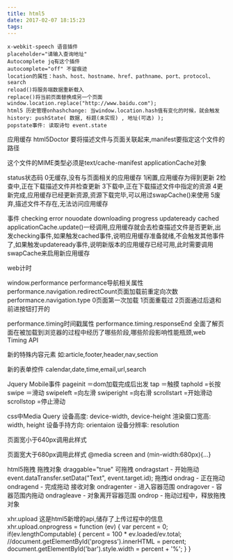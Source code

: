 ```yaml
---
title: html5
date: 2017-02-07 18:15:23
tags:
---
```


```
x-webkit-speech 语音插件
placeholder="请输入查询地址"
Autocomplete jq有这个插件
autocomplete="off" 不留痕迹
location的属性：hash、host、hostname、href、pathname、port、protocol、search
reload()将服务端数据重新载入
replace()将当前页面替换成另一个页面window.location.replace("http://www.baidu.com");
html5 历史管理onhashchange: 当window.location.hash值有变化的时候，就会触发
history: pushState( 数据, 标题(未实现) , 地址(可选) );
popstate事件: 读取诗句 event.state
```

应用缓存
html5Doctor
 要将描述文件与页面关联起来,manifest要指定这个文件的路径
<html manifest=“/offline.manifest”>
这个文件的MIME类型必须是text/cache-manifest
applicationCache对象

status状态码
0无缓存,没有与页面相关的应用缓存
1闲置,应用缓存为得到更新
2检查中,正在下载描述文件并检查更新
3下载中,正在下载描述文件中指定的资源
4更新完成,应用缓存已经更新资源,资源下载完毕,可以用过swapCache()来使用
5废弃,描述文件不存在,无法访问应用缓存

事件
checking
error
nouodate
downloading
progress
updateready
cached
applicationCache.update()一经调用,应用缓存就会去检查描述文件是否更新,出发checking事件,如果触发cached事件,说明应用缓存准备就绪,不会触发其他事件了,如果触发updateready事件,说明新版本的应用缓存已经可用,此时需要调用swapCache来启用新应用缓存

web计时

window.performance
performance导航相关属性
performance.navigation.redirectCount页面加载前重定向次数
performance.navigation.type
0页面第一次加载
1页面重载过
2页面通过后退和前进按钮打开的

performance.timing时间戳属性
performance.timing.responseEnd
全面了解页面在被加载到浏览器的过程中经历了哪些阶段,哪些阶段影响性能瓶颈,web Timing API


新的特殊内容元素
如:article,footer,header,nav,section

新的表单控件
calendar,date,time,email,url,search 

Jquery Mobile事件
pageinit ＝dom加载完成后出发
tap ＝触摸
taphold =长按
swipe ＝滑动
swipeleft =向左滑
swiperight =向右滑
scrollstart =开始滑动
scrollstop =停止滑动


css中Media Query
设备高度:     device-width, device-height
渲染窗口宽高:     width, height
设备手持方向:     orientaion
设备分辨率:     resolution

页面宽小于640px调用此样式

<link rel="stylesheet" href="?.css" type="text/css" media="only screen and (max-width:640px)">

页面宽大于680px调用此样式
@media screen and (min-width:680px){...}

html5拖拽
拖拽对象
draggable="true"  可拖拽
ondragstart - 开始拖动  event.dataTransfer.setData("Text", event.target.id); 拖拽id
ondrag - 正在拖动
ondragend - 完成拖动 
接收对象
ondragenter - 进入容器范围
ondragover - 容器范围内拖动
ondragleave - 对象离开容器范围
ondrop - 拖动过程中，释放拖拽对象

xhr.upload 这是html5新增的api,储存了上传过程中的信息 
xhr.upload.onprogress = function (ev) {
    var percent = 0;
    if(ev.lengthComputable) {
        percent = 100 * ev.loaded/ev.total;
        //document.getElementById('progress').innerHTML = percent;
        document.getElementById('bar').style.width = percent + '%';
    }
} 
